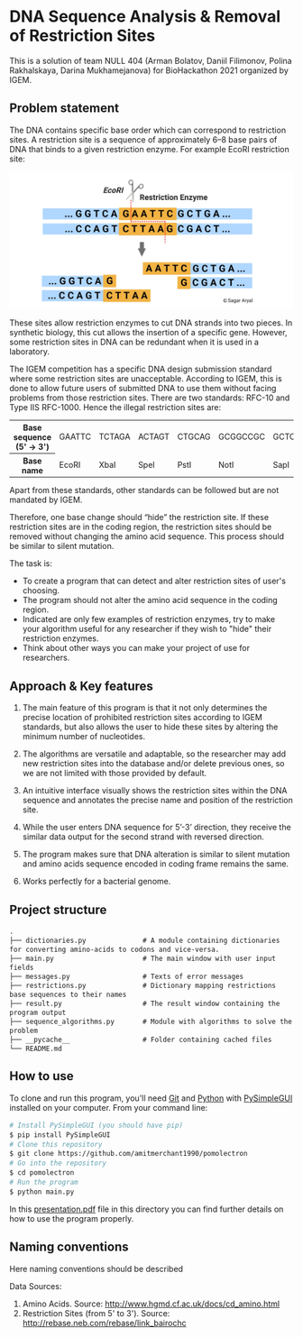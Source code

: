 # DNA Sequence Analysis & Removal of Restriction Sites

This is a solution of team NULL 404 (Arman Bolatov, Daniil Filimonov, Polina Rakhalskaya, Darina Mukhamejanova) for BioHackathon 2021 organized by IGEM.

## Problem statement

The DNA contains specific base order which can correspond to restriction sites. A restriction site is a sequence of approximately 6–8 base pairs of DNA that binds to a given restriction enzyme. For example EcoRI restriction site:

![EcoRI](images/ecori.jpeg)

These sites allow restriction enzymes to cut DNA strands into two pieces. In synthetic biology, this cut allows the insertion of a specific gene. However, some restriction sites in DNA can be redundant when it is used in a laboratory.

The IGEM competition has a specific DNA design submission standard where some restriction sites are unacceptable. According to IGEM, this is done to allow future users of submitted DNA to use them without facing problems from those restriction sites. There are two standards: RFC-10 and Type IIS RFC-1000. Hence the illegal restriction sites are:

<table>
  <tr>
    <th>Base sequence (5' → 3')</th>
    <td>GAATTC</td>
    <td>TCTAGA</td>
    <td>ACTAGT</td>
    <td>CTGCAG</td>
    <td>GCGGCCGC</td>
    <td>GCTCTTC</td>
    <td>GGTCTC</td>
  </tr>
  <tr>
    <th>Base name</th>
    <td>EcoRI</td>
    <td>XbaI</td>
    <td>SpeI</td>
    <td>PstI</td>
    <td>NotI</td>
    <td>SapI</td>
    <td>BsaI</td>
  </tr>
</table>

Apart from these standards, other standards can be followed but are not mandated by IGEM.

Therefore, one base change should “hide” the restriction site. If these restriction sites are in the coding region, the restriction sites should be removed without changing the amino acid sequence. This process should be similar to silent mutation.

The task is:

- To create a program that can detect and alter restriction sites of user's choosing.
- The program should not alter the amino acid sequence in the coding region.
- Indicated are only few examples of restriction enzymes, try to make your algorithm useful for any researcher if they wish to "hide" their restriction enzymes.
- Think about other ways you can make your project of use for researchers.

## Approach & Key features

1. The main feature of this program is that it not only determines the precise location of prohibited restriction sites according to IGEM standards, but also allows the user to hide these sites by altering the minimum number of nucleotides.

2. The algorithms are versatile and adaptable, so the researcher may add new restriction sites into the database and/or delete previous ones, so we are not limited with those provided by default.

3. An intuitive interface visually shows the restriction sites within the DNA sequence and annotates the precise name and position of the restriction site.

4. While the user enters DNA sequence for 5’-3’ direction, they receive the similar data output for the second strand with reversed direction.

5. The program makes sure that DNA alteration is similar to silent mutation and amino acids sequence encoded in coding frame remains the same.

6. Works perfectly for a bacterial genome.

## Project structure

    .
    ├── dictionaries.py              # A module containing dictionaries for converting amino-acids to codons and vice-versa.
    ├── main.py                      # The main window with user input fields
    ├── messages.py                  # Texts of error messages
    ├── restrictions.py              # Dictionary mapping restrictions base sequences to their names
    ├── result.py                    # The result window containing the program output
    ├── sequence_algorithms.py       # Module with algorithms to solve the problem
    ├── __pycache__                  # Folder containing cached files
    └── README.md

## How to use

To clone and run this program, you'll need [Git](https://git-scm.com) and [Python](https://www.python.org/) with [PySimpleGUI](https://pypi.org/project/PySimpleGUI/) installed on your computer. From your command line:

```bash
# Install PySimpleGUI (you should have pip)
$ pip install PySimpleGUI
# Clone this repository
$ git clone https://github.com/amitmerchant1990/pomolectron
# Go into the repository
$ cd pomolectron
# Run the program
$ python main.py
```

In this [presentation.pdf](presentation.pdf) file in this directory you can find further details on how to use the program properly.



## Naming conventions
Here naming conventions should be described

Data Sources:

1. Amino Acids. Source: http://www.hgmd.cf.ac.uk/docs/cd_amino.html
2. Restriction Sites (from 5' to 3'). Source: http://rebase.neb.com/rebase/link_bairochc
